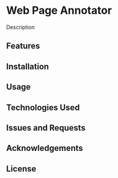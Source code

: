 # Web Page Annotator

Description

## Features

## Installation

## Usage

## Technologies Used

## Issues and Requests

## Acknowledgements

## License